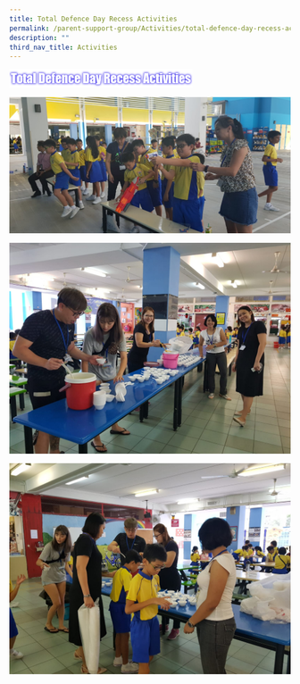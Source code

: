 ```yaml
---
title: Total Defence Day Recess Activities
permalink: /parent-support-group/Activities/total-defence-day-recess-activities/
description: ""
third_nav_title: Activities
---
```

<img src="/images/TotDefence.png" 
     style="width:65%">


![](/images/tdd1.jpeg)

![](/images/tdd2.jpeg)

![](/images/tdd3.jpeg)